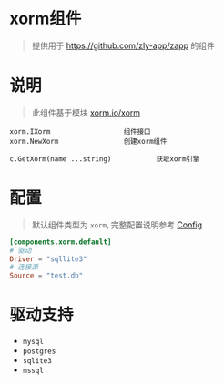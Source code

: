 # xorm组件

> 提供用于 https://github.com/zly-app/zapp 的组件

# 说明

> 此组件基于模块 [xorm.io/xorm](https://gitea.com/xorm/xorm)

```text
xorm.IXorm                  组件接口
xorm.NewXorm                创建xorm组件

c.GetXorm(name ...string)           获取xorm引擎
``` 

# 配置

> 默认组件类型为 `xorm`, 完整配置说明参考 [Config](./config.go)

```toml
[components.xorm.default]
# 驱动
Driver = "sqllite3"
# 连接源
Source = "test.db"
```

# 驱动支持

+ `mysql`
+ `postgres`
+ `sqlite3`
+ `mssql`

